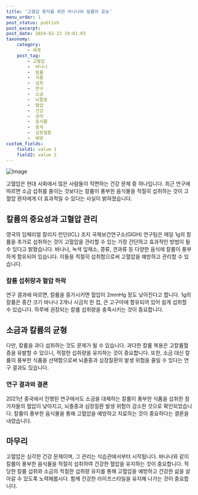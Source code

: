```yaml
---
title: '고혈압 환자를 위한 바나나와 칼륨의 효능'
menu_order: 1
post_status: publish
post_excerpt: 
post_date: 2024-02-23 19:01:03
taxonomy:
    category:
        - 세계
    post_tag:
        - 고혈압
        -  바나나
        -  칼륨
        -  식품
        -  섭취
        -  연구
        -  소금
        -  뇌졸중
        -  혈압
        -  건강
        -  관리
        -  음식물
        -  중국
        -  심장질환
        -  예방
custom_fields:
    field1: value 1
    field2: value 2
---
```


![Image](https://imgnews.pstatic.net/image/437/2024/02/22/0000380831_001_20240222173001536.jpg?type=w647)

고혈압은 현대 사회에서 많은 사람들이 직면하는 건강 문제 중 하나입니다. 최근 연구에 따르면 소금 섭취를 줄이는 것보다는 칼륨이 풍부한 음식물을 적절히 섭취하는 것이 고혈압 환자에게 더 효과적일 수 있다는 사실이 밝혀졌습니다.
## 칼륨의 중요성과 고혈압 관리
영국의 임페리얼 칼리지 런던(ICL) 조지 국제보건연구소(GIGH) 연구팀은 매일 1g의 칼륨을 추가로 섭취하는 것이 고혈압을 관리할 수 있는 가장 간단하고 효과적인 방법이 될 수 있다고 밝혔습니다. 바나나, 녹색 잎채소, 콩류, 견과류 등 다양한 음식에 칼륨이 풍부하게 함유되어 있습니다. 이들을 적절히 섭취함으로써 고혈압을 예방하고 관리할 수 있습니다.
### 칼륨 섭취량과 혈압 하락
연구 결과에 따르면, 칼륨을 증가시키면 혈압이 2mmHg 정도 낮아진다고 합니다. 1g의 칼륨은 중간 크기 바나나 2개나 시금치 한 컵, 큰 고구마에 함유되어 있어 쉽게 섭취할 수 있습니다. 하루에 권장되는 칼륨 섭취량을 충족시키는 것이 중요합니다.
## 소금과 칼륨의 균형
다만, 칼륨을 과다 섭취하는 것도 문제가 될 수 있습니다. 과다한 칼륨 복용은 고칼륨혈증을 유발할 수 있으니, 적절한 섭취량을 유지하는 것이 중요합니다. 또한, 소금 대신 칼륨이 풍부한 식품을 선택함으로써 뇌졸중과 심장질환의 발생 위험을 줄일 수 있다는 연구 결과도 있습니다.
### 연구 결과와 결론
2021년 중국에서 진행된 연구에서도 소금을 대체하는 칼륨이 풍부한 식품을 섭취한 참가자들의 혈압이 낮아지고, 뇌졸중과 심장질환 발생 위험이 감소한 것으로 확인되었습니다. 칼륨이 풍부한 음식물을 통해 고혈압을 예방하고 치료하는 것이 중요하다는 결론을 내렸습니다.
## 마무리
고혈압은 심각한 건강 문제이며, 그 관리는 식습관에서부터 시작됩니다. 바나나와 같이 칼륨이 풍부한 음식물을 적절히 섭취하여 건강한 혈압을 유지하는 것이 중요합니다. 적당한 칼륨 섭취와 소금의 적절한 섭취량 유지를 통해 고혈압을 예방하고 건강한 삶을 살아갈 수 있도록 노력해봅시다. 함께 건강한 라이프스타일을 유지해 나가는 것이 중요합니다.
